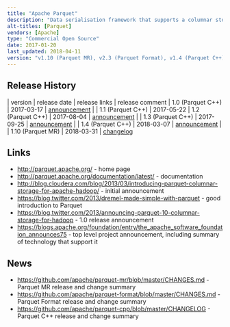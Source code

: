 ```yaml
---
title: "Apache Parquet"
description: "Data serialisation framework that supports a columnar storage format to enable efficient querying of data.  Built using Apache Thrift, and supports complex nested data structures, using techniques from the Google Dremel paper.  Consists of three sub-projects, the specification and Thrift definitions (Parquet Format), the Java and Hadoop libraries (Parquet MR) and the C++ implementation (Parquet CPP).  Created as a joint effort between Twitter and Cloudera based on work started as part of Avro Trevni, with an initial v1.0 release in July 2013.  Donated to the Apache Foundation in May 2014, graduating in April 2015.  Has seen significant adoption in the Hadoop ecosystem."
alt-titles: [Parquet]
vendors: [Apache]
type: "Commercial Open Source"
date: 2017-01-20
last_updated: 2018-04-11
version: "v1.10 (Parquet MR), v2.3 (Parquet Format), v1.4 (Parquet C++)"
---
```

## Release History

| version | release date | release links | release comment
| 1.0 (Parquet C++) | 2017-03-17 | [announcement](http://mail-archives.apache.org/mod_mbox/www-announce/201703.mbox/%3C1489763208.180625.914669528.4C3F126B%40webmail.messagingengine.com%3E) |
| 1.1 (Parquet C++) | 2017-05-22
| 1.2 (Parquet C++) | 2017-08-04 | [announcement](http://mail-archives.apache.org/mod_mbox/www-announce/201708.mbox/%3C1501853659.3701438.1063168192.750F6F08@webmail.messagingengine.com%3E) |
| 1.3 (Parquet C++) | 2017-09-25 | [announcement](http://mail-archives.apache.org/mod_mbox/www-announce/201709.mbox/%3C1506372726.2995644.1117929408.5D40AC49@webmail.messagingengine.com%3E) |
| 1.4 (Parquet C++) | 2018-03-07 | [announcement](http://mail-archives.apache.org/mod_mbox/www-announce/201803.mbox/%3C1520429566.2875966.1294691512.05A524C2%40webmail.messagingengine.com%3E) |
| 1.10 (Parquet MR) | 2018-03-31 | [changelog](https://raw.githubusercontent.com/apache/parquet-mr/master/CHANGES.md)

## Links

* <http://parquet.apache.org/> - home page
* <http://parquet.apache.org/documentation/latest/> - documentation
* <http://blog.cloudera.com/blog/2013/03/introducing-parquet-columnar-storage-for-apache-hadoop/> - initial announcement
* <https://blog.twitter.com/2013/dremel-made-simple-with-parquet> - good introduction to Parquet
* <https://blog.twitter.com/2013/announcing-parquet-10-columnar-storage-for-hadoop> - 1.0 release announcement
* <https://blogs.apache.org/foundation/entry/the_apache_software_foundation_announces75> - top level project announcement, including summary of technology that support it 

## News

* <https://github.com/apache/parquet-mr/blob/master/CHANGES.md> - Parquet MR release and change summary
* <https://github.com/apache/parquet-format/blob/master/CHANGES.md> - Parquet Format release and change summary
* <https://github.com/apache/parquet-cpp/blob/master/CHANGELOG> - Parquet C++ release and change summary